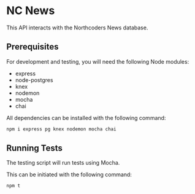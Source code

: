 # NC News

This API interacts with the Northcoders News database.

## Prerequisites

For development and testing, you will need the following Node modules:

- express
- node-postgres
- knex
- nodemon
- mocha
- chai

All dependencies can be installed with the following command:

```bash
npm i express pg knex nodemon mocha chai
```

## Running Tests

The testing script will run tests using Mocha.

This can be initiated with the following command:

```bash
npm t
```
